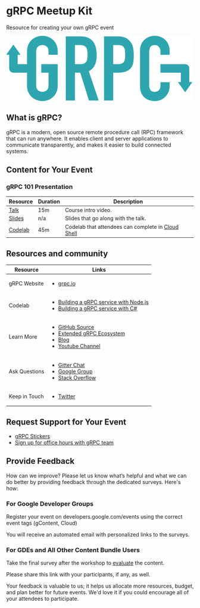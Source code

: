 # gRPC Meetup Kit
Resource for creating your own gRPC event

![gRPC Logo](./images/logo.png)

## What is gRPC?
gRPC is a modern, open source remote procedure call (RPC) framework that can run anywhere. It enables client and server applications to communicate transparently, and makes it easier to build connected systems.

## Content for Your Event

### gRPC 101 Presentation

| Resource  | Duration | Description |
| --- | --- | --- |
| [Talk](https://www.youtube.com/watch?v=UVsIfSfS6I4) | 15m | Course intro video. |
| [Slides](https://docs.google.com/presentation/d/1dgI09a-_4dwBMLyqfwchvS6iXtbcISQPLAXL6gSYOcc/edit?usp=sharing) | n/a | Slides that go along with the talk. |
| [Codelab](https://codelabs.developers.google.com/codelabs/cloud-grpc/index.html) | 45m | Codelab that attendees can complete in [Cloud Shell](https://cloud.google.com/shell/) | 

## Resources and community

| Resource | Links |
| --- | --- |
| gRPC Website | <ul><li>[grpc.io](http://www.grpc.io/)</li></ul>|
| Codelab | <ul><li> [Building a gRPC service with Node.js](https://codelabs.developers.google.com/codelabs/cloud-grpc/index.html)</li><li>[Building a gRPC service with C#](https://codelabs.developers.google.com/codelabs/cloud-grpc-csharp/index.html)</li></ul> |
| Learn More | <ul><li>[GitHub Source](https://github.com/grpc)</li><li>[Extended gRPC Ecosystem](https://github.com/grpc-ecosystem)</li><li>[Blog](http://www.grpc.io/blog/)</li><li>[Youtube Channel](https://www.youtube.com/channel/UCrnk1HWelWnYtF78YZX80fg)</li></ul> |
| Ask Questions | <ul><li>[Gitter Chat](https://gitter.im/grpc/grpc)</li><li>[Google Group](https://groups.google.com/forum/#!forum/grpc-io)</li><li>[Stack Overflow](http://stackoverflow.com/tags/grpc/)</li></ul> |
| Keep in Touch | <ul><li>[Twitter](https://twitter.com/grpcio)</li></ul>|

## Request Support for Your Event

- [gRPC Stickers](https://goo.gl/forms/C3TCtFdobz4ippty2)
- [Sign up for office hours with gRPC team](https://goo.gl/forms/pvxNwWExr5ApbNst2)

## Provide Feedback

How can we improve? Please let us know what’s helpful and what we can do better by providing feedback through the dedicated surveys. Here's how:

### For Google Developer Groups

Register your event on developers.google.com/events using the correct event tags (gContent, Cloud)

You will receive an automated email with  personalized links to the surveys.

### For GDEs and All Other Content Bundle Users

Take the final survey after the workshop to [evaluate](https://docs.google.com/forms/d/e/1FAIpQLSdU8U-XKeyHp90FYS7KjA8OxuMAM_G95IvnY18gRM3j6smk_Q/viewform) the content.

Please share this link with your participants, if any, as well.

Your feedback is valuable to us; it helps us allocate more resources, budget, and plan better for future events. We'd love it if you could encourage all of your attendees to participate.
